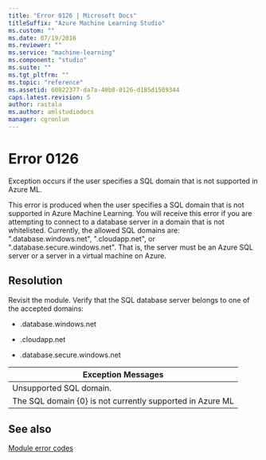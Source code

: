```yaml
---
title: "Error 0126 | Microsoft Docs"
titleSuffix: "Azure Machine Learning Studio"
ms.custom: ""
ms.date: 07/19/2016
ms.reviewer: ""
ms.service: "machine-learning"
ms.component: "studio"
ms.suite: ""
ms.tgt_pltfrm: ""
ms.topic: "reference"
ms.assetid: 60822377-da7a-40b8-0126-d185d1509344
caps.latest.revision: 5
author: rastala
ms.author: amlstudiodocs
manager: cgronlun
---
```

# Error 0126  
 Exception occurs if the user specifies a SQL domain that is not supported in Azure ML.  
  
 This error is produced when the user specifies a SQL domain that is not supported in Azure Machine Learning. You will receive this error if you are attempting to connect to a database server in a domain that is not whitelisted. Currently, the allowed SQL domains are: ".database.windows.net", ".cloudapp.net", or ".database.secure.windows.net". That is, the server must be an Azure SQL server or a server in a virtual machine on Azure.  
  
## Resolution  
 Revisit the module. Verify that the SQL database server belongs to one of the accepted domains:  
  
-   .database.windows.net  
  
-   .cloudapp.net  
  
-   .database.secure.windows.net  
  
|Exception Messages|  
|------------------------|  
|Unsupported SQL domain.|  
|The SQL domain {0} is not currently supported in Azure ML|  
  
## See also  
 [Module error codes](../machine-learning-module-error-codes.md)